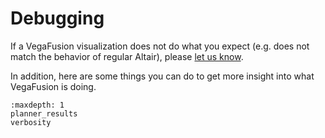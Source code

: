 # Debugging
If a VegaFusion visualization does not do what you expect (e.g. does not match the behavior of regular Altair), please [let us know](https://github.com/vegafusion/vegafusion/issues).

In addition, here are some things you can do to get more insight into what VegaFusion is doing.

```{toctree}
:maxdepth: 1
planner_results
verbosity
``` 
